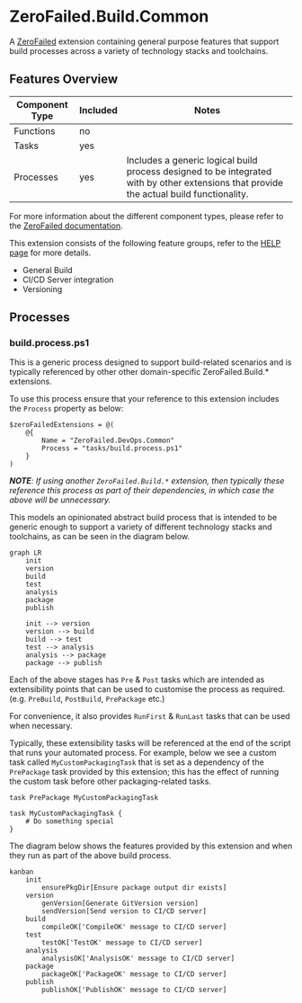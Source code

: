 # ZeroFailed.Build.Common

A [ZeroFailed](https://github.com/zerofailed/ZeroFailed) extension containing general purpose features that support build processes across a variety of technology stacks and toolchains.

## Features Overview

| Component Type | Included | Notes                                                                                                                                    |
| -------------- | -------- | ---------------------------------------------------------------------------------------------------------------------------------------- |
| Functions      | no       |                                                                                                                                          |
| Tasks          | yes      |                                                                                                                                          |
| Processes      | yes      | Includes a generic logical build process designed to be integrated with by other extensions that provide the actual build functionality. |

For more information about the different component types, please refer to the [ZeroFailed documentation](https://github.com/zerofailed/ZeroFailed/blob/main/README.md#extensions).

This extension consists of the following feature groups, refer to the [HELP page](./HELP.md) for more details.

- General Build
- CI/CD Server integration
- Versioning

## Processes

### build.process.ps1

This is a generic process designed to support build-related scenarios and is typically referenced by other other domain-specific ZeroFailed.Build.* extensions.

To use this process ensure that your reference to this extension includes the `Process` property as below:

```
$zeroFailedExtensions = @(
    @{
        Name = "ZeroFailed.DevOps.Common"
        Process = "tasks/build.process.ps1"
    }
)
```

***NOTE**: If using another `ZeroFailed.Build.*` extension, then typically these reference this process as part of their dependencies, in which case the above will be unnecessary.*

This models an opinionated abstract build process that is intended to be generic enough to support a variety of different technology stacks and toolchains, as can be seen in the diagram below.

```mermaid
graph LR
    init
    version
    build
    test
    analysis
    package
    publish

    init --> version
    version --> build
    build --> test
    test --> analysis
    analysis --> package
    package --> publish
```

Each of the above stages has `Pre` & `Post` tasks which are intended as extensibility points that can be used to customise the process as required. (e.g. `PreBuild`, `PostBuild`, `PrePackage` etc.)

For convenience, it also provides `RunFirst` & `RunLast` tasks that can be used when necessary.

Typically, these extensibility tasks will be referenced at the end of the script that runs your automated process. For example, below we see a custom task called `MyCustomPackagingTask` that is set as a dependency of the `PrePackage` task provided by this extension; this has the effect of running the custom task before other packaging-related tasks.

```
task PrePackage MyCustomPackagingTask

task MyCustomPackagingTask {
    # Do something special
}
```

The diagram below shows the features provided by this extension and when they run as part of the above build process.

```mermaid
kanban
    init
        ensurePkgDir[Ensure package output dir exists]
    version
        genVersion[Generate GitVersion version]
        sendVersion[Send version to CI/CD server]
    build
        compileOK['CompileOK' message to CI/CD server]
    test
        testOK['TestOK' message to CI/CD server]
    analysis
        analysisOK['AnalysisOK' message to CI/CD server]
    package
        packageOK['PackageOK' message to CI/CD server]
    publish
        publishOK['PublishOK' message to CI/CD server]
```